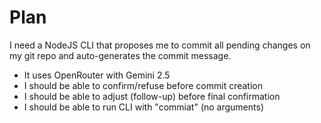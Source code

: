 # Plan

I need a NodeJS CLI that proposes me to commit all pending changes on my git repo and auto-generates the commit message.

- It uses OpenRouter with Gemini 2.5
- I should be able to confirm/refuse before commit creation
- I should be able to adjust (follow-up) before final confirmation
- I should be able to run CLI with "commiat" (no arguments)

